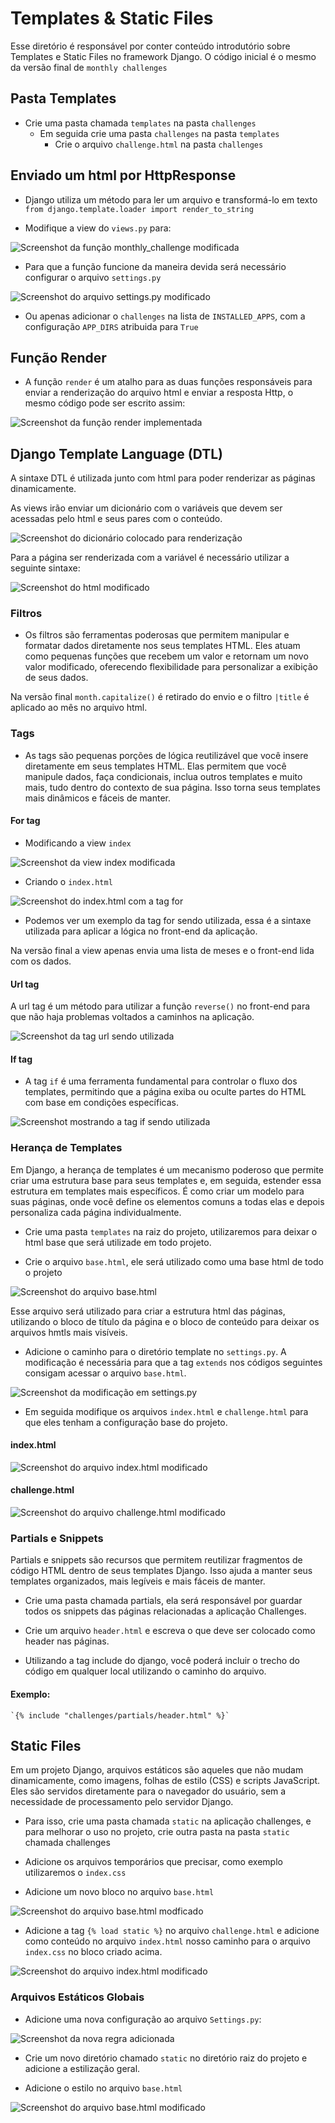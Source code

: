 # Templates & Static Files

Esse diretório é responsável por conter conteúdo introdutório sobre Templates e Static Files
no framework Django. O código inicial é o mesmo da versão final de `monthly challenges`

## Pasta Templates

* Crie uma pasta chamada `templates` na pasta `challenges`
    * Em seguida crie uma pasta `challenges` na pasta `templates`
        * Crie o arquivo `challenge.html` na pasta `challenges`


## Enviado um html por HttpResponse

* Django utiliza um método para ler um arquivo e transformá-lo em texto
    `from django.template.loader import render_to_string`

* Modifique a view do `views.py` para:

![Screenshot da função `monthly_challenge` modificada](https://github.com/MatheEduar/Django/blob/main/monthly_challenges_template/assets/imgs/img-0.png)

* Para que a função funcione da maneira devida será necessário configurar o arquivo 
`settings.py`

![Screenshot do arquivo `settings.py` modificado](https://github.com/MatheEduar/Django/blob/main/monthly_challenges_template/assets/imgs/img-1.png)

* Ou apenas adicionar o `challenges` na lista de `INSTALLED_APPS`, com a configuração
`APP_DIRS` atribuida para `True`

## Função Render

* A função `render` é um atalho para as duas funções responsáveis para enviar a renderização
do arquivo html e enviar a resposta Http, o mesmo código pode ser escrito assim: 

![Screenshot da função render implementada](https://github.com/MatheEduar/Django/blob/main/monthly_challenges_template/assets/imgs/img-2.png)

## Django Template Language (DTL) 

A sintaxe DTL é utilizada junto com html para poder renderizar as páginas dinamicamente. 

As views irão enviar um dicionário com o variáveis que devem ser acessadas pelo html e seus pares com o conteúdo.

![Screenshot do dicionário colocado para renderização](https://github.com/MatheEduar/Django/blob/main/monthly_challenges_template/assets/imgs/img-3.png)

Para a página ser renderizada com a variável é necessário utilizar a seguinte sintaxe:

![Screenshot do html modificado](https://github.com/MatheEduar/Django/blob/main/monthly_challenges_template/assets/imgs/img-4.png)

### Filtros 

* Os filtros são ferramentas poderosas que permitem manipular e formatar dados diretamente nos seus templates HTML. Eles atuam como pequenas funções que recebem um valor e retornam um novo valor modificado, oferecendo flexibilidade para personalizar a exibição de seus dados.


Na versão final `month.capitalize()` é retirado do envio e o filtro `|title` é aplicado ao mês no arquivo html.

### Tags

* As tags são pequenas porções de lógica reutilizável que você insere diretamente em seus templates HTML. Elas permitem que você manipule dados, faça condicionais, inclua outros templates e muito mais, tudo dentro do contexto de sua página. Isso torna seus templates mais dinâmicos e fáceis de manter.


#### For tag

* Modificando a view `index`

![Screenshot da view index modificada](https://github.com/MatheEduar/Django/blob/main/monthly_challenges_template/assets/imgs/img-5.png)

* Criando o `index.html`

![Screenshot do index.html com a tag for](https://github.com/MatheEduar/Django/blob/main/monthly_challenges_template/assets/imgs/img-6.png)

* Podemos ver um exemplo da tag for sendo utilizada, essa é a sintaxe utilizada para aplicar a
lógica no front-end da aplicação.

Na versão final a view apenas envia uma lista de meses e o front-end lida com os dados.

#### Url tag

A url tag é um método para utilizar a função `reverse()` no front-end para que não haja problemas voltados a caminhos na aplicação.

![Screenshot da tag url sendo utilizada](https://github.com/MatheEduar/Django/blob/main/monthly_challenges_template/assets/imgs/img-7.png)

#### If tag

* A tag `if` é uma ferramenta fundamental para controlar o fluxo dos templates, permitindo que a página exiba ou oculte partes do HTML com base em condições específicas.

![Screenshot mostrando a tag if sendo utilizada](https://github.com/MatheEduar/Django/blob/main/monthly_challenges_template/assets/imgs/img-8.png)

### Herança de Templates

Em Django, a herança de templates é um mecanismo poderoso que permite criar uma estrutura base para seus templates e, em seguida, estender essa estrutura em templates mais específicos. É como criar um modelo para suas páginas, onde você define os elementos comuns a todas elas e depois personaliza cada página individualmente.

* Crie uma pasta `templates` na raiz do projeto, utilizaremos para deixar o html base que será utilizade em todo projeto.

* Crie o arquivo `base.html`, ele será utilizado como uma base html de todo o projeto

![Screenshot do arquivo base.html](https://github.com/MatheEduar/Django/blob/main/monthly_challenges_template/assets/imgs/img-9.png)

Esse arquivo será utilizado para criar a estrutura html das páginas, utilizando o bloco de título da página e o bloco de conteúdo para deixar os arquivos hmtls mais visíveis.

* Adicione o caminho para o diretório template no `settings.py`. A modificação é necessária para que a tag `extends` nos códigos seguintes consigam acessar o arquivo `base.html`.

![Screenshot da modificação em settings.py](https://github.com/MatheEduar/Django/blob/main/monthly_challenges_template/assets/imgs/img-11.png)


* Em seguida modifique os arquivos `index.html` e  `challenge.html` para que eles tenham a configuração base do projeto.


#### index.html

![Screenshot do arquivo index.html modificado](https://github.com/MatheEduar/Django/blob/main/monthly_challenges_template/assets/imgs/img-11.png)

#### challenge.html

![Screenshot do arquivo challenge.html modificado](https://github.com/MatheEduar/Django/blob/main/monthly_challenges_template/assets/imgs/img-12.png)

### Partials e Snippets

Partials e snippets são recursos que permitem reutilizar fragmentos de código HTML dentro de seus templates Django. Isso ajuda a manter seus templates organizados, mais legíveis e mais fáceis de manter.

* Crie uma pasta chamada partials, ela será responsável por guardar todos os snippets das páginas
relacionadas a aplicação Challenges.

* Crie um arquivo `header.html` e escreva o que deve ser colocado como header nas páginas.

* Utilizando a tag include do django, você poderá incluir o trecho do código em qualquer local utilizando o caminho do arquivo.

#### Exemplo:

    `{% include "challenges/partials/header.html" %}`

## Static Files

Em um projeto Django, arquivos estáticos são aqueles que não mudam dinamicamente, como imagens, folhas de estilo (CSS) e scripts JavaScript. Eles são servidos diretamente para o navegador do usuário, sem a necessidade de processamento pelo servidor Django.

* Para isso, crie uma pasta chamada `static` na aplicação challenges, e para melhorar o uso no projeto, crie outra pasta na pasta `static` chamada challenges

* Adicione os arquivos temporários que precisar, como exemplo utilizaremos o `index.css`

* Adicione um novo bloco no arquivo `base.html`

![Screenshot do arquivo base.html modficado](https://github.com/MatheEduar/Django/blob/main/monthly_challenges_template/assets/imgs/img-13.png)

* Adicione a tag `{% load static %}` no arquivo `challenge.html` e adicione como conteúdo no arquivo `index.html` nosso caminho para o arquivo `index.css` no bloco criado acima.

![Screenshot do arquivo index.html modificado](https://github.com/MatheEduar/Django/blob/main/monthly_challenges_template/assets/imgs/img-14.png)

### Arquivos Estáticos Globais

* Adicione uma nova configuração ao arquivo `Settings.py`:

![Screenshot da nova regra adicionada](https://github.com/MatheEduar/Django/blob/main/monthly_challenges_template/assets/imgs/img-15.png)

* Crie um novo diretório chamado `static` no diretório raiz do projeto e adicione a estilização
geral.

* Adicione o estilo no arquivo `base.html`

![Screenshot do arquivo base.html modificado](https://github.com/MatheEduar/Django/blob/main/monthly_challenges_template/assets/imgs/img-16.png)